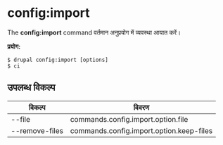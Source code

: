 # config:import
The **config:import** command वर्तमान अनुप्रयोग में व्यवस्था आयात करें।

**प्रयोग:**
```
$ drupal config:import [options] 
$ ci  
```

## उपलब्ध विकल्प
विकल्प | विवरण
-------|-------------
--file | commands.config.import.option.file
--remove-files | commands.config.import.option.keep-files
